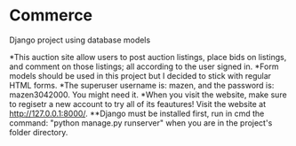 # Commerce
 Django project using database models
 
 *This auction site allow users to post auction listings, place bids on listings, and comment on those listings; all according to the user signed in.
 *Form models should be used in this project but I decided to stick with regular HTML forms.
 *The superuser username is: mazen, and the password is: mazen3042000. You might need it.
 *When you visit the website, make sure to regisetr a new account to try all of its feautures! Visit the website at http://127.0.0.1:8000/.
 **Django must be installed first, run in cmd the command: "python manage.py runserver" when you are in the project's folder directory.
